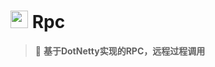 # <img src="https://api.shunnet.top/pic/nuget.png" height="28"> Rpc  

> 🚀 **基于DotNetty实现的RPC，远程过程调用**  